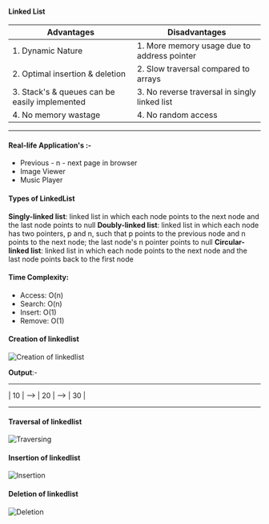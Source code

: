 #### Linked List

| Advantages                                    | Disadvantages                                 |
| --------------------------------------------- | --------------------------------------------- |
| 1. Dynamic Nature                             | 1. More memory usage due to address pointer   |
| 2. Optimal insertion & deletion               | 2. Slow traversal compared to arrays          |
| 3. Stack's & queues can be easily implemented | 3. No reverse traversal in singly linked list |
| 4. No memory wastage                          | 4. No random access                           |

---

#### Real-life Application's :-

-   Previous - n - next page in browser
-   Image Viewer
-   Music Player

#### Types of LinkedList

**Singly-linked list**: linked list in which each node points to the next node and the last node points to null
**Doubly-linked list**: linked list in which each node has two pointers, p and n, such that p points to the previous node and n points to the next node; the last node's n pointer points to null
**Circular-linked list**: linked list in which each node points to the next node and the last node points back to the first node

#### Time Complexity:

-   Access: O(n)
-   Search: O(n)
-   Insert: O(1)
-   Remove: O(1)

#### Creation of linkedlist

![Creation of linkedlist](https://assets.leetcode.com/users/images/e8a78cc1-a75b-4f0d-ba57-92ef068afa32_1645841744.9345918.png)

**Output**:-

---

| 10 | --> | 20 | --> | 30 |

---

#### Traversal of linkedlist

![Traversing](https://assets.leetcode.com/users/images/40c57982-0dbb-4c9e-a420-033b64c5a0b0_1645842309.6500573.png)

#### Insertion of linkedlist

![Insertion](https://assets.leetcode.com/users/images/0298dacd-790b-4c55-b272-ba060cf3d702_1645842902.3864892.png)

#### Deletion of linkedlist

![Deletion](https://assets.leetcode.com/users/images/aa07476e-8016-4eb2-bb60-2e293cb57268_1645843792.401583.png)
